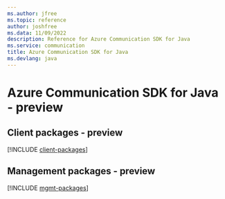 ```yaml
---
ms.author: jfree
ms.topic: reference
author: joshfree
ms.data: 11/09/2022
description: Reference for Azure Communication SDK for Java
ms.service: communication
title: Azure Communication SDK for Java
ms.devlang: java
---
```

# Azure Communication SDK for Java - preview

## Client packages - preview
[!INCLUDE [client-packages](communication-client-index.md)]
## Management packages - preview
[!INCLUDE [mgmt-packages](communication-mgmt-index.md)]